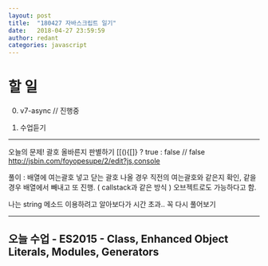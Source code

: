 ```yaml
---
layout: post
title:  "180427 자바스크립트 일기"
date:   2018-04-27 23:59:59
author: redant
categories: javascript
---
```


# 할 일 

0. v7-async // 진행중

1. 수업듣기

---

오늘의 문제! 괄호 올바른지 판별하기 [[(){[]} ? true : false // false
http://jsbin.com/foyopesupe/2/edit?js,console


풀이 : 배열에 여는괄호 넣고 닫는 괄호 나올 경우 직전의 여는괄호와 같은지 확인, 같을 경우 배열에서 빼내고 또 진행. ( callstack과 같은 방식 )
오브젝트로도 가능하다고 함.

나는 string 메소드 이용하려고 알아보다가 시간 초과.. 꼭 다시 풀어보기

---

## 오늘 수업 - ES2015 - Class, Enhanced Object Literals, Modules, Generators

